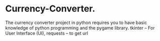 # Currency-Converter.
The currency converter project in python requires you to have basic knowledge of python programming and the pygame library. tkinter – For User Interface (UI), requests – to get url
